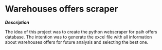 # Warehouses offers scraper

***Description***

The idea of this project was to create the python webscraper for paih offers database. The intention was to generate the excel file with all information about warehouses offers for future analysis and selecting the best one.


